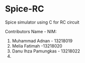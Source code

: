 # Spice-RC
Spice simulator using C for RC circuit

Contributors Name - NIM:
1. Muhammad Adnan - 13218019
2. Melia Fatimah -13218020
3. Danu Ihza Pamungkas - 13218022
4.
